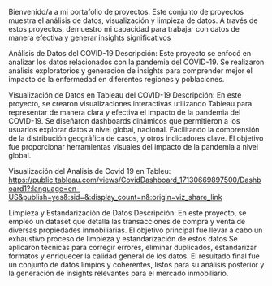 Bienvenido/a a mi portafolio de proyectos. Este conjunto de proyectos muestra el análisis de datos, visualización y limpieza de datos. A través de estos proyectos, demuestro mi capacidad para trabajar con datos de manera efectiva y generar insights significativos

Análisis de Datos del COVID-19
Descripción: Este proyecto se enfocó en analizar los datos relacionados con la pandemia del COVID-19. Se realizaron análisis exploratorios y generación de insights para comprender mejor el impacto de la enfermedad en diferentes regiones y poblaciones.

Visualización de Datos en Tableau del COVID-19
Descripción: En este proyecto, se crearon visualizaciones interactivas utilizando Tableau para representar de manera clara y efectiva el impacto de la pandemia del COVID-19. Se diseñaron dashboards dinámicos que permitieron a los usuarios explorar datos a nivel global, nacional. Facilitando la comprensión de la distribución geográfica de casos, y otros indicadores clave. El objetivo fue proporcionar herramientas visuales del impacto de la pandemia a nivel global.

Visualización del Analisis de Covid 19 en Tableu:
https://public.tableau.com/views/CovidDashboard_17130669897500/Dashboard1?:language=en-US&publish=yes&:sid=&:display_count=n&:origin=viz_share_link

Limpieza y Estandarización de Datos 
Descripción: En este proyecto, se empleó un dataset que detalla las transacciones de compra y venta de diversas propiedades inmobiliarias. El objetivo principal fue llevar a cabo un exhaustivo proceso de limpieza y estandarización de estos datos Se aplicaron técnicas para corregir errores, eliminar duplicados, estandarizar formatos y enriquecer la calidad general de los datos. El resultado final fue un conjunto de datos limpios y coherentes, listos para su análisis posterior y la generación de insights relevantes para el mercado inmobiliario.
